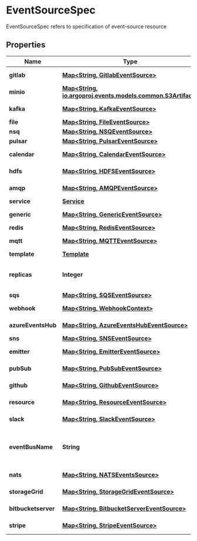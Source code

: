 

# EventSourceSpec

EventSourceSpec refers to specification of event-source resource
## Properties

Name | Type | Description | Notes
------------ | ------------- | ------------- | -------------
**gitlab** | [**Map&lt;String, GitlabEventSource&gt;**](GitlabEventSource.md) | Gitlab event sources |  [optional]
**minio** | [**Map&lt;String, io.argoproj.events.models.common.S3Artifact&gt;**](io.argoproj.events.models.common.S3Artifact.md) | Minio event sources |  [optional]
**kafka** | [**Map&lt;String, KafkaEventSource&gt;**](KafkaEventSource.md) | Kafka event sources |  [optional]
**file** | [**Map&lt;String, FileEventSource&gt;**](FileEventSource.md) | File event sources |  [optional]
**nsq** | [**Map&lt;String, NSQEventSource&gt;**](NSQEventSource.md) | NSQ event source |  [optional]
**pulsar** | [**Map&lt;String, PulsarEventSource&gt;**](PulsarEventSource.md) | Pulsar event source |  [optional]
**calendar** | [**Map&lt;String, CalendarEventSource&gt;**](CalendarEventSource.md) | Calendar event sources |  [optional]
**hdfs** | [**Map&lt;String, HDFSEventSource&gt;**](HDFSEventSource.md) | HDFS event sources |  [optional]
**amqp** | [**Map&lt;String, AMQPEventSource&gt;**](AMQPEventSource.md) | AMQP event sources |  [optional]
**service** | [**Service**](Service.md) |  |  [optional]
**generic** | [**Map&lt;String, GenericEventSource&gt;**](GenericEventSource.md) | Generic event source |  [optional]
**redis** | [**Map&lt;String, RedisEventSource&gt;**](RedisEventSource.md) | Redis event source |  [optional]
**mqtt** | [**Map&lt;String, MQTTEventSource&gt;**](MQTTEventSource.md) | MQTT event sources |  [optional]
**template** | [**Template**](Template.md) |  |  [optional]
**replicas** | **Integer** | Replicas is the event source deployment replicas |  [optional]
**sqs** | [**Map&lt;String, SQSEventSource&gt;**](SQSEventSource.md) | SQS event sources |  [optional]
**webhook** | [**Map&lt;String, WebhookContext&gt;**](WebhookContext.md) | Webhook event sources |  [optional]
**azureEventsHub** | [**Map&lt;String, AzureEventsHubEventSource&gt;**](AzureEventsHubEventSource.md) | AzureEventsHub event sources |  [optional]
**sns** | [**Map&lt;String, SNSEventSource&gt;**](SNSEventSource.md) | SNS event sources |  [optional]
**emitter** | [**Map&lt;String, EmitterEventSource&gt;**](EmitterEventSource.md) | Emitter event source |  [optional]
**pubSub** | [**Map&lt;String, PubSubEventSource&gt;**](PubSubEventSource.md) | PubSub event sources |  [optional]
**github** | [**Map&lt;String, GithubEventSource&gt;**](GithubEventSource.md) | Github event sources |  [optional]
**resource** | [**Map&lt;String, ResourceEventSource&gt;**](ResourceEventSource.md) | Resource event sources |  [optional]
**slack** | [**Map&lt;String, SlackEventSource&gt;**](SlackEventSource.md) | Slack event sources |  [optional]
**eventBusName** | **String** | EventBusName references to a EventBus name. By default the value is \&quot;default\&quot; |  [optional]
**nats** | [**Map&lt;String, NATSEventsSource&gt;**](NATSEventsSource.md) | NATS event sources |  [optional]
**storageGrid** | [**Map&lt;String, StorageGridEventSource&gt;**](StorageGridEventSource.md) | StorageGrid event sources |  [optional]
**bitbucketserver** | [**Map&lt;String, BitbucketServerEventSource&gt;**](BitbucketServerEventSource.md) | Bitbucket Server event sources |  [optional]
**stripe** | [**Map&lt;String, StripeEventSource&gt;**](StripeEventSource.md) | Stripe event sources |  [optional]



